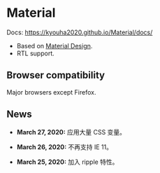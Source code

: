 # Material
Docs: https://kyouha2020.github.io/Material/docs/

* Based on [Material Design](https://material.io/).
* RTL support.

## Browser compatibility
Major browsers except Firefox.

## News
* **March 27, 2020:** 应用大量 CSS 变量。

* **March 26, 2020:** 不再支持 IE 11。

* **March 25, 2020:** 加入 ripple 特性。
